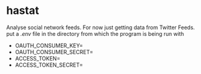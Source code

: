 # hastat
Analyse social network feeds. For now just getting data from Twitter Feeds.
put a *.env* file in the directory from which the program is being run with 

- OAUTH_CONSUMER_KEY=*<YOUR CONSUMER KEY>*
- OAUTH_CONSUMER_SECRET=*<YOUR CONSUMER SECRET>*
- ACCESS_TOKEN=*<YOUR ACCESS TOKEN>*
- ACCESS_TOKEN_SECRET=*<YOUR ACCESS TOKEN SECRET>*
